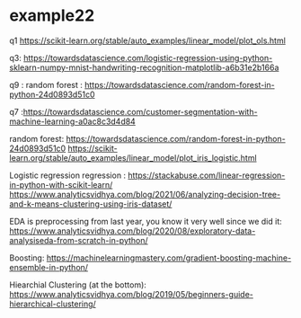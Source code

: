 # example22


q1 https://scikit-learn.org/stable/auto_examples/linear_model/plot_ols.html


q3: https://towardsdatascience.com/logistic-regression-using-python-sklearn-numpy-mnist-handwriting-recognition-matplotlib-a6b31e2b166a

q9 : random forest :
https://towardsdatascience.com/random-forest-in-python-24d0893d51c0

q7  :https://towardsdatascience.com/customer-segmentation-with-machine-learning-a0ac8c3d4d84

random forest: 
https://towardsdatascience.com/random-forest-in-python-24d0893d51c0
 https://scikit-learn.org/stable/auto_examples/linear_model/plot_iris_logistic.html
 
Logistic regression
regression : https://stackabuse.com/linear-regression-in-python-with-scikit-learn/
 https://www.analyticsvidhya.com/blog/2021/06/analyzing-decision-tree-and-k-means-clustering-using-iris-dataset/
 
 EDA is preprocessing from last year, you know it very well since we did it:
https://www.analyticsvidhya.com/blog/2020/08/exploratory-data-analysiseda-from-scratch-in-python/

 Boosting:
https://machinelearningmastery.com/gradient-boosting-machine-ensemble-in-python/

Hiearchial Clustering (at the bottom):
https://www.analyticsvidhya.com/blog/2019/05/beginners-guide-hierarchical-clustering/
